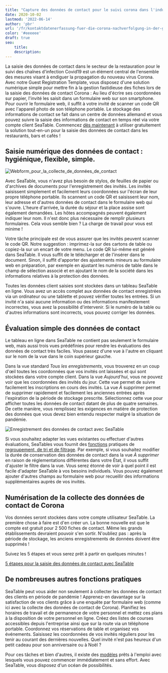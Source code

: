 ```yaml
---
title: "Capture des données de contact pour le suivi corona dans l'industrie de la restauration"
date: 2020-10-02
lastmod: '2022-06-14'
author: 'pbr'
url: '/fr/kontaktdatenerfassung-fuer-die-corona-nachverfolgung-in-der-gastronomie'
color: '#eeeeee'
draft: true
seo:
    title:
    description:
---
```


La saisie des données de contact dans le secteur de la restauration pour le suivi des chaînes d'infection Covid19 est un élément central de l'ensemble des mesures visant à endiguer la propagation du nouveau virus Corona. Avec notre Guest Registration Template, vous disposez d'une solution numérique simple pour mettre fin à la gestion fastidieuse des fiches lors de la saisie des données de contact Corona : Au lieu d'écrire ses coordonnées sur papier, l'invité les saisit dans un formulaire web sur son smartphone. Pour ouvrir le formulaire web, il suffit à votre invité de scanner un code QR avec l'appareil photo de son téléphone portable. Le stockage des informations de contact se fait dans un centre de données allemand et vous pouvez suivre la saisie des informations de contact en temps réel via votre compte client SeaTable. Commencez [dès maintenant](https://seatable.io/fr/enregistrement/) à utiliser gratuitement la solution tout-en-un pour la saisie des données de contact dans les restaurants, bars et cafés !

## Saisie numérique des données de contact : hygiénique, flexible, simple.

![Webform_pour_la_collecte_de_données_de_contact](https://seatable.io/wp-content/uploads/2020/09/iphone_corona_app.png)

Avec SeaTable, vous n'avez plus besoin de stylos, de feuilles de papier ou d'archives de documents pour l'enregistrement des invités. Les invités saisissent simplement et facilement leurs coordonnées sur l'écran de leur propre téléphone portable. Ils scannent un code QR et saisissent leur nom, leur adresse et d'autres données de contact dans le formulaire web qui s'ouvre. L'heure d'arrivée, la durée du séjour et la place assise sont également demandées. Les hôtes accompagnés peuvent également indiquer leur nom. Il n'est donc plus nécessaire de remplir plusieurs formulaires. Cela vous semble bien ? La charge de travail pour vous est minime !

Votre tâche principale est de vous assurer que les invités peuvent scanner le code QR. Notre suggestion : imprimez-la sur des cartons de table ou copiez-la sur un encart de votre menu. Le code QR lui-même est généré dans SeaTable. Il vous suffit de le télécharger et de l'insérer dans le document. Sinon, il suffit d'apporter des ajustements mineurs au formulaire web en préparation, par exemple en ajustant les numéros de table dans le champ de sélection associé et en ajoutant le nom de la société dans les informations relatives à la protection des données.

Toutes les données client saisies sont stockées dans un tableau SeaTable en ligne. Vous avez un accès complet aux données de contact enregistrées via un ordinateur ou une tablette et pouvez vérifier toutes les entrées. Si un invité n'a saisi aucune information ou des informations manifestement incorrectes, vous avez la possibilité d'intervenir. Si le numéro de la table ou d'autres informations sont incorrects, vous pouvez corriger les données.

## Évaluation simple des données de contact

Le tableau en ligne dans SeaTable ne contient pas seulement le formulaire web, mais aussi trois vues prédéfinies pour rendre les évaluations des données de contact très faciles. Vous passez d'une vue à l'autre en cliquant sur le nom de la vue dans le coin supérieur gauche.

Dans la vue standard _Tous les enregistrements_, vous trouverez en un coup d'œil toutes les coordonnées que vos invités ont laissées et qui sont stockées dans votre compte client. Dans la vue _Aujourd'hui_, vous ne pouvez voir que les coordonnées des invités du jour. Cette vue permet de suivre facilement les inscriptions en cours des invités. La vue _À_ supprimer permet de supprimer rapidement et facilement les anciennes entrées après l'expiration de la période de stockage prescrite. Sélectionnez cette vue pour afficher toutes les données de contact datant de plus de quatre semaines. De cette manière, vous remplissez les exigences en matière de protection des données que vous devez bien entendu respecter malgré la situation de pandémie.

![Enregistrement des données de contact avec SeaTable](https://seatable.de/wp-content/uploads/2020/09/SeaTable_for_contact_data_registration_corona_restaurant.png)

Si vous souhaitez adapter les vues existantes ou effectuer d'autres évaluations, SeaTables vous fournit des [fonctions](https://seatable.io/fr/docs/handbuch/datenmanagement/gruppierung-sortierung-filter/) pratiques de [regroupement, de tri et de filtrage](https://seatable.io/fr/docs/handbuch/datenmanagement/gruppierung-sortierung-filter/). Par exemple, si vous souhaitez modifier la durée de conservation des données de contact dans la vue _À supprimer_ en raison de réglementations différentes dans votre État, il vous suffit d'ajuster le filtre dans la vue. Vous serez étonné de voir à quel point il est facile d'adapter SeaTable à vos besoins individuels. Vous pouvez également ajouter d'autres champs au formulaire web pour recueillir des informations supplémentaires auprès de vos invités.

## Numérisation de la collecte des données de contact de Corona

Vos données seront stockées dans votre compte utilisateur SeaTable. La première chose à faire est d'en créer un. La bonne nouvelle est que le compte est gratuit pour 2 500 fiches de contact. Même les grands établissements devraient pouvoir s'en sortir. N'oubliez pas : après la période de stockage, les anciens enregistrements de données doivent être supprimés !

Suivez les 5 étapes et vous serez prêt à partir en quelques minutes !

[5 étapes pour la saisie des données de contact avec SeaTable](https://seatable.io/fr/corona-gaesteregistrierung/#tab-id-1-active)

## De nombreuses autres fonctions pratiques

SeaTable peut vous aider non seulement à collecter les données de contact des clients en période de pandémie ! Apprenez-en davantage sur la satisfaction de vos clients grâce à une enquête par formulaire web (comme ici avec la collecte des données de contact de Corona). Planifiez les horaires de travail et de permanence de votre personnel et mettez ces plans à la disposition de votre personnel en ligne. Créez des listes de courses accessibles depuis l'entreprise ainsi que sur la route via un téléphone portable. Coordonnez vos réservations de table et organisez vos événements. Saisissez les coordonnées de vos invités réguliers pour les tenir au courant des dernières nouvelles. Quel invité n'est pas heureux d'un petit cadeau pour son anniversaire ou à Noël ?

Pour ces tâches et bien d'autres, il existe des [modèles](https://seatable.io/fr/docs/templates/) prêts à l'emploi avec lesquels vous pouvez commencer immédiatement et sans effort. Avec SeaTable, vous disposez d'un océan de possibilités.
